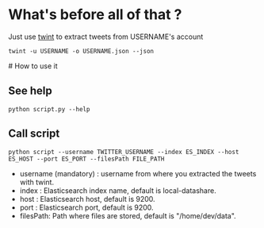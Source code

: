 
# What's before all of that ?
Just use [twint](https://github.com/twintproject/twint) to extract tweets from USERNAME's account

`twint -u USERNAME -o USERNAME.json --json`

# How to use it
## See help
`python script.py --help`

## Call script
`python script --username TWITTER_USERNAME --index ES_INDEX --host ES_HOST --port ES_PORT --filesPath FILE_PATH`

* username (mandatory) : username from where you extracted the tweets with twint.
* index : Elasticsearch index name, default is local-datashare.
* host : Elasticsearch host, default is 9200.
* port : Elasticsearch port, default is 9200.
* filesPath: Path where files are stored, default is "/home/dev/data".